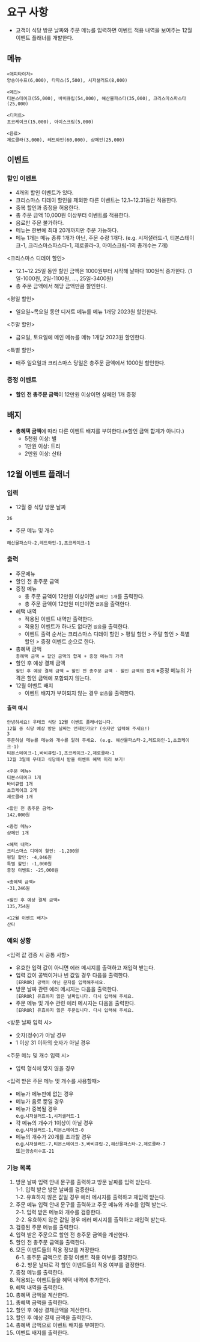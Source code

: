 # 요구 사항
- 고객이 식당 방문 날짜와 주문 메뉴를 입력하면 이벤트 적용 내역을 보여주는 12월 이벤트 플래너를 개발한다.
## 메뉴
```
<애피타이저>
양송이수프(6,000), 타파스(5,500), 시저샐러드(8,000)

<메인>
티본스테이크(55,000), 바비큐립(54,000), 해산물파스타(35,000), 크리스마스파스타(25,000)

<디저트>
초코케이크(15,000), 아이스크림(5,000)

<음료>
제로콜라(3,000), 레드와인(60,000), 샴페인(25,000)
```

## 이벤트

### 할인 이벤트
- 4개의 할인 이벤트가 있다.
- 크리스마스 디데이 할인을 제외한 다른 이벤트는 12.1~12.31동안 적용한다.
- 중복 할인과 증정을 허용한다.
- 총 주문 금액 10,000원 이상부터 이벤트를 적용한다.
- 음료만 주문 불가하다.
- 메뉴는 한번에 최대 20개까지만 주문 가능하다.
- 메뉴 1개는 메뉴 종류 1개가 아닌, 주문 수량 1개다.
  (e.g. 시저샐러드-1, 티본스테이크-1, 크리스마스파스타-1, 제로콜라-3, 아이스크림-1의 총개수는 7개)

<크리스마스 디데이 할인>
- 12.1~12.25일 동안 할인 금액은 1000원부터 시작해 날마다 100원씩 증가한다. (1일-1000원, 2일-1100원, ..., 25일-3400원)
- 총 주문 금액에서 해당 금액만큼 할인한다.

<평일 할인>
- 일요일~목요일 동안 디저트 메뉴를 메뉴 1개당 2023원 할인한다.

<주말 할인>
- 금요일, 토요일에 메인 메뉴를 메뉴 1개당 2023원 할인한다.

<특별 할인>
- 매주 일요일과 크리스마스 당일은 총주문 금액에서 1000원 할인한다.

### 증정 이벤트
- **할인 전 총주문 금액**이 12만원 이상이면 샴페인 1개 증정

## 배지
- **총혜택 금액**에 따라 다른 이벤트 배지를 부여한다.(※할인 금액 합계가 아니다.)
    - 5천원 이상: 별
    - 1만원 이상: 트리
    - 2만원 이상: 산타

## 12월 이벤트 플래너

### 입력
- 12월 중 식당 방문 날짜
```
26
```

- 주문 메뉴 및 개수
```
해산물파스타-2,레드와인-1,초코케이크-1
```

### 출력
- 주문메뉴
- 할인 전 총주문 금액
- 증정 메뉴
  - 총 주문 금액이 12만원 이상이면 `샴페인 1개`를 출력한다.
  - 총 주문 금액이 12만원 미만이면 `없음`을 출력한다.
- 혜택 내역
    - 적용된 이벤트 내역만 출력한다.
    - 적용된 이벤트가 하나도 없다면 `없음`을 출력한다.
    - 이벤트 출력 순서는 크리스마스 디데이 할인 > 평일 할인 > 주말 할인 > 특별 할인 > 증정 이벤트 순으로 한다.
- 총혜택 금액<br>
  `총혜택 금액 = 할인 금액의 합계 + 증정 메뉴의 가격`
- 할인 후 예상 결제 금액<br>
  `할인 후 예상 결제 금액 = 할인 전 총주문 금액 - 할인 금액의 합계`
  ※증정 메뉴의 가격은 할인 금액에 포함되지 않는다.
- 12월 이벤트 배지
    - 이벤트 배지가 부여되지 않는 경우 `없음`을 출력한다.

#### 출력 예시
```
안녕하세요! 우테코 식당 12월 이벤트 플래너입니다.
12월 중 식당 예상 방문 날짜는 언제인가요? (숫자만 입력해 주세요!)
3
주문하실 메뉴를 메뉴와 개수를 알려 주세요. (e.g. 해산물파스타-2,레드와인-1,초코케이크-1)
티본스테이크-1,바비큐립-1,초코케이크-2,제로콜라-1
12월 3일에 우테코 식당에서 받을 이벤트 혜택 미리 보기!
 
<주문 메뉴>
티본스테이크 1개
바비큐립 1개
초코케이크 2개
제로콜라 1개
 
<할인 전 총주문 금액>
142,000원
 
<증정 메뉴>
샴페인 1개
 
<혜택 내역>
크리스마스 디데이 할인: -1,200원
평일 할인: -4,046원
특별 할인: -1,000원
증정 이벤트: -25,000원
 
<총혜택 금액>
-31,246원
 
<할인 후 예상 결제 금액>
135,754원
 
<12월 이벤트 배지>
산타
```

### 예외 상황

<입력 값 검증 시 공통 사항>
- 유효한 입력 값이 아니면 에러 메시지를 출력하고 재입력 받는다.
- 입력 값이 공백이거나 빈 값일 경우 다음을 출력한다.<br>`[ERROR] 공백이 아닌 문자를 입력해주세요.`
- 방문 날짜 관련 에러 메시지는 다음을 출력한다.<br>`[ERROR] 유효하지 않은 날짜입니다. 다시 입력해 주세요.`
- 주문 메뉴 및 개수 관련 에러 메시지는 다음을 출력한다.<br>`[ERROR] 유효하지 않은 주문입니다. 다시 입력해 주세요.`

<방문 날짜 입력 시>
- 숫자(정수)가 아닐 경우
- 1 이상 31 이하의 숫자가 아닐 경우

<주문 메뉴 및 개수 입력 시>
- 입력 형식에 맞지 않을 경우

<입력 받은 주문 메뉴 및 개수를 사용할때>
- 메뉴가 메뉴판에 없는 경우
- 메뉴가 음료 뿐일 경우
- 메뉴가 중복될 경우<br>e.g.`시저샐러드-1,시저샐러드-1`
- 각 메뉴의 개수가 1이상이 아닐 경우<br>e.g.`시저샐러드-1,티본스테이크-0`
- 메뉴의 개수가 20개를 초과할 경우<br>e.g.`시저샐러드-7,티본스테이크-3,바비큐립-2,해산물파스타-2,제로콜라-7`<br>또는`양송이수프-21`

### 기능 목록
1. 방문 날짜 입력 안내 문구를 출력하고 방문 날짜를 입력 받는다.<br>
    1-1. 입력 받은 방문 날짜를 검증한다.<br>
    1-2. 유효하지 않은 값일 경우 에러 메시지를 출력하고 재입력 받는다.
2. 주문 메뉴 입력 안내 문구를 출력하고 주문 메뉴와 개수를 입력 받는다.<br>
    2-1. 입력 받은 메뉴와 개수를 검증한다.<br>
    2-2. 유효하지 않은 값일 경우 에러 메시지를 출력하고 재입력 받는다.
3. 검증된 주문 메뉴를 출력한다.
4. 입력 받은 주문으로 할인 전 총주문 금액을 계산한다.
5. 할인 전 총주문 금액을 출력한다. 
6. 모든 이벤트들의 적용 정보를 저장한다.<br>
    6-1. 총주문 금액으로 증정 이벤트 적용 여부를 결정한다.<br>
    6-2. 방문 날짜로 각 할인 이벤트들의 적용 여부를 결정한다.<br>
7. 증정 메뉴를 출력한다.
8. 적용되는 이벤트들을 혜택 내역에 추가한다. 
9. 혜택 내역을 출력한다. 
10. 총혜택 금액을 계산한다. 
11. 총혜택 금액을 출력한다. 
12. 할인 후 예상 결제금액을 계산한다. 
13. 할인 후 예상 결제 금액을 출력한다. 
14. 총혜택 금액으로 이벤트 배지를 부여한다. 
15. 이벤트 배지를 출력한다.